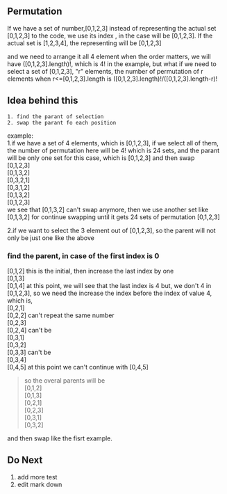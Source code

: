 ## Permutation
If we have a set of number,[0,1,2,3] instead of representing the actual set [0,1,2,3] to the code, we use its index
, in the case will be [0,1,2,3]. If the actual set is [1,2,3,4], the representing will be [0,1,2,3]

and we need to arrange it all 4 element when the order matters, we will
have ([0,1,2,3].length)!, which is 4! in the example, but what if we need to select a set of [0,1,2,3], "r" elements,
the number of permutation of r elements when r<=[0,1,2,3].length is  ([0,1,2,3].length)!/([0,1,2,3].length-r)!

## Idea behind this
    1. find the parant of selection
    2. swap the parant fo each position 
example:<br>
1.if we have a set of 4 elements, which is [0,1,2,3], if we select all of them, the number of permutation here will be
4! which is 24 sets, and the parant will be only one set for this case, which is [0,1,2,3] and then swap<br>
[0,1,2,3]<br>
[0,1,3,2]<br>
[0,3,2,1]<br>
[0,3,1,2]<br>
[0,1,3,2]<br>
[0,1,2,3]<br>
we see that [0,1,3,2] can't swap anymore, then we use another set like [0,1,3,2] for continue swapping until it gets 24
sets of permutation [0,1,2,3]

2.if we want to select the 3 element out of [0,1,2,3], so the parent will not only be just one like the above<br>
### find the parent, in case of the first index is 0
[0,1,2] this is the initial, then increase the last index by one<br>
[0,1,3]<br>
[0,1,4] at this point, we will see that the last index is 4 but, we don't 4 in [0,1,2,3], so we need the increase the index
before the index of value 4, which is,<br>
[0,2,1]<br>
[0,2,2] can't repeat the same number<br>
[0,2,3]<br>
[0,2,4] can't be<br>
[0,3,1]<br>
[0,3,2]<br>
[0,3,3] can't be<br>
[0,3,4]<br>
[0,4,5] at this point we can't continue with [0,4,5] <br>

>so the overal parents will be<br>
> [0,1,2]<br>
> [0,1,3]<br>
> [0,2,1]<br>
> [0,2,3]<br>
> [0,3,1]<br>
> [0,3,2]<br>

and then swap like the fisrt example.

                                        


## Do Next
1. add more test
2. edit mark down